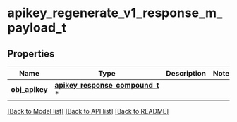 # apikey_regenerate_v1_response_m_payload_t

## Properties
Name | Type | Description | Notes
------------ | ------------- | ------------- | -------------
**obj_apikey** | [**apikey_response_compound_t**](apikey_response_compound.md) \* |  | 

[[Back to Model list]](../README.md#documentation-for-models) [[Back to API list]](../README.md#documentation-for-api-endpoints) [[Back to README]](../README.md)


